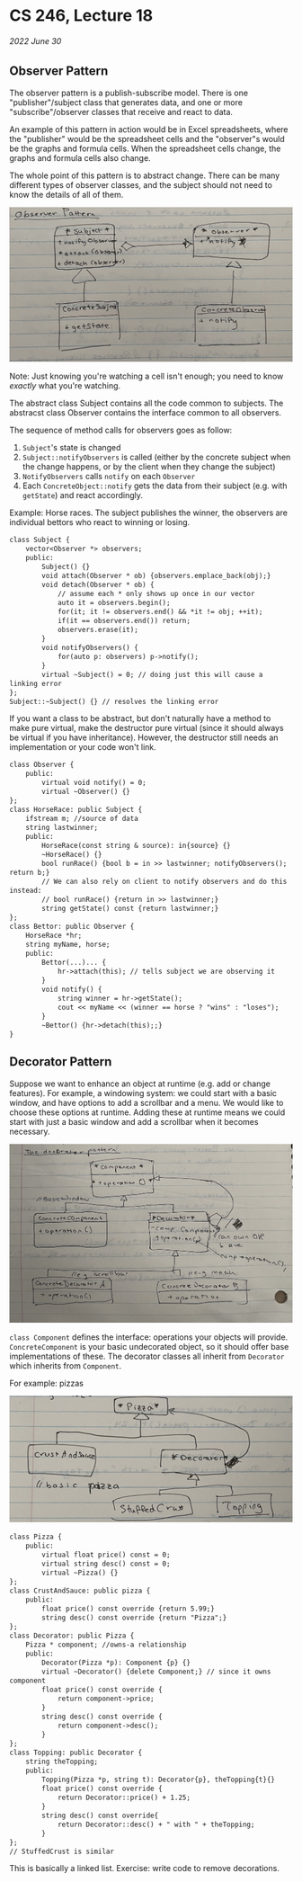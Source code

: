 # CS 246, Lecture 18
###### 2022 June 30

## Observer Pattern
The observer pattern is a publish-subscribe model. There is one "publisher"/subject class that generates data, and one or more "subscribe"/observer classes that receive and react to data.

An example of this pattern in action would be in Excel spreadsheets, where the "publisher" would be the spreadsheet cells and the "observer"s would be the graphs and formula cells. When the spreadsheet cells change, the graphs and formula cells also change. 

The whole point of this pattern is to abstract change. There can be many different types of observer classes, and the subject should not need to know the details of all of them. 

![Observer Pattern UML diagram](./Lecture18-uml/observer_uml.jpg)

Note: Just knowing you're watching a cell isn't enough; you need to know *exactly* what you're watching.

The abstract class Subject contains all the code common to subjects. The abstracst class Observer contains the interface common to all observers. 

The sequence of method calls for observers goes as follow:
1. `Subject`'s state is changed
2. `Subject::notifyObservers` is called (either by the concrete subject when the change happens, or by the client when they change the subject)
3. `NotifyObservers` calls `notify` on each `Observer`
4. Each `ConcreteObject::notify` gets the data from their subject (e.g. with `getState`) and react accordingly. 

Example: Horse races. The subject publishes the winner, the observers are individual bettors who react to winning or losing.
```
class Subject {
    vector<Observer *> observers;
    public: 
        Subject() {}
        void attach(Observer * ob) {observers.emplace_back(obj);}
        void detach(Observer * ob) {
            // assume each * only shows up once in our vector
            auto it = observers.begin();
            for(it; it != observers.end() && *it != obj; ++it);
            if(it == observers.end()) return;
            observers.erase(it);
        }
        void notifyObservers() {
            for(auto p: observers) p->notify();
        }
        virtual ~Subject() = 0; // doing just this will cause a linking error
};
Subject::~Subject() {} // resolves the linking error
```
If you want a class to be abstract, but don't naturally have a method to make pure virtual, make the destructor pure virtual (since it should always be virtual if you have inheritance). However, the destructor still needs an implementation or your code won't link.
```
class Observer {
    public: 
        virtual void notify() = 0;
        virtual ~Observer() {}
};
class HorseRace: public Subject {
    ifstream m; //source of data
    string lastwinner;
    public:
        HorseRace(const string & source): in{source} {}
        ~HorseRace() {}
        bool runRace() {bool b = in >> lastwinner; notifyObservers(); return b;}
        // We can also rely on client to notify observers and do this instead:
        // bool runRace() {return in >> lastwinner;}
        string getState() const {return lastwinner;}
};
class Bettor: public Observer {
    HorseRace *hr;
    string myName, horse;
    public:
        Bettor(...)... {
            hr->attach(this); // tells subject we are observing it
        }
        void notify() {
            string winner = hr->getState();
            cout << myName << (winner == horse ? "wins" : "loses");
        }
        ~Bettor() {hr->detach(this);;}
}
```

## Decorator Pattern
Suppose we want to enhance an object at runtime (e.g. add or change features). For example, a windowing system: we could start with a basic window, and have options to add a scrollbar and a menu. We would like to choose these options at runtime. Adding these at runtime means we could start with just a basic window and add a scrollbar when it becomes necessary. 

![Decorator pattern UML diagram](./Lecture18-uml/decorator_uml.jpg)

`class Component` defines the interface: operations your objects will provide. `ConcreteComponent` is your basic undecorated object, so it should offer base implementations of these. The decorator classes all inherit from `Decorator` which inherits from `Component`.

For example: pizzas

![Pizza UML diagram](./Lecture18-uml/pizza_uml.jpg)

```
class Pizza {
    public: 
        virtual float price() const = 0;
        virtual string desc() const = 0;
        virtual ~Pizza() {}
};
class CrustAndSauce: public pizza {
    public:
        float price() const override {return 5.99;}
        string desc() const override {return "Pizza";}
};
class Decorator: public Pizza {
    Pizza * component; //owns-a relationship
    public:
        Decorator(Pizza *p): Component {p} {}
        virtual ~Decorator() {delete Component;} // since it owns component
        float price() const override {
            return component->price;
        }
        string desc() const override {
            return component->desc();
        }
};
class Topping: public Decorator {
    string theTopping;
    public:
        Topping(Pizza *p, string t): Decorator{p}, theTopping{t}{}
        float price() const override {
            return Decorator::price() + 1.25;
        }
        string desc() const override{
            return Decorator::desc() + " with " + theTopping;
        }
};
// StuffedCrust is similar
```
This is basically a linked list. Exercise: write code to remove decorations.
